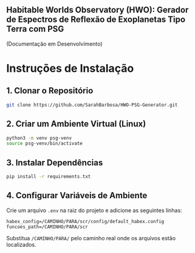 ## Habitable Worlds Observatory (HWO): Gerador de Espectros de Reflexão de Exoplanetas Tipo Terra com PSG

(Documentação em Desenvolvimento)

# Instruções de Instalação

## 1. Clonar o Repositório

```bash
git clone https://github.com/SarahBarbosa/HWO-PSG-Generator.git
```

## 2. Criar um Ambiente Virtual (Linux)

```bash
python3 -m venv psg-venv
source psg-venv/bin/activate
```

## 3. Instalar Dependências

```bash
pip install -r requirements.txt
```

## 4. Configurar Variáveis de Ambiente

Crie um arquivo `.env` na raiz do projeto e adicione as seguintes linhas:

```plaintext
habex_config=/CAMINHO/PARA/scr/config/default_habex.config
funcoes_path=/CAMINHO/PARA/scr
```

Substitua `/CAMINHO/PARA/` pelo caminho real onde os arquivos estão localizados.

